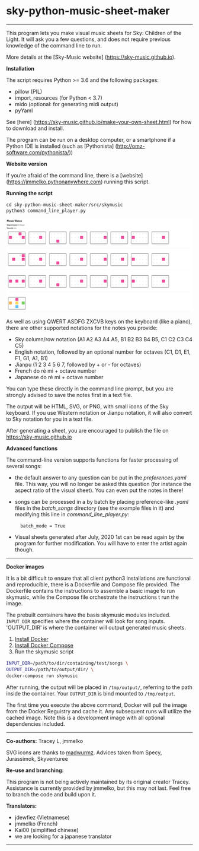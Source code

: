 # sky-python-music-sheet-maker
***
This program lets you make visual music sheets for Sky: Children of the Light. It will ask you a few questions, and does not require previous knowledge of the command line to run. 

More details at the [Sky-Music website] (https://sky-music.github.io).

**Installation**

The script requires Python >= 3.6 and the following packages:

* pillow (PIL)
* import_resources (for Python < 3.7)
* mido (optional: for generating midi output)
* pyYaml

See [here] (https://sky-music.github.io/make-your-own-sheet.html) for how to download and install.

The program can be run on a desktop computer,  or a smartphone if a Python IDE is installed (such as [Pythonista] (http://omz-software.com/pythonista/))

**Website version**

If you’re afraid of the command line, there is a [website] (https://jmmelko.pythonanywhere.com) running this script.

**Running the script**

    cd sky-python-music-sheet-maker/src/skymusic
    python3 command_line_player.py

![Flower Dance intro music sheet](https://raw.githubusercontent.com/sky-music/sky-python-music-sheet-maker/master/images/flower_dance_intro.png)

As well as using QWERT ASDFG ZXCVB keys on the keyboard (like a piano), there are other supported notations for the notes you provide:

- Sky column/row notation (A1 A2 A3 A4 A5, B1 B2 B3 B4 B5, C1 C2 C3 C4 C5)
- English notation, followed by an optional number for octaves (C1, D1, E1, F1, G1, A1, B1)
- Jianpu (1 2 3 4 5 6 7, followed by + or - for octaves)
- French do ré mi + octave number
- Japanese do ré mi + octave number

You can type these directly in the command line prompt, but you are strongly advised to save the notes first in a text file.

The output will be HTML, SVG, or PNG, with small icons of the Sky keyboard. If you use Western notation or Jianpu notation, it will also convert to Sky notation for you in a text file.

After generating a sheet, you are encouraged to publish the file on https://sky-music.github.io

**Advanced functions**

The command-line version supports functions for faster processing of several songs:

* the default answer to any question can be put in the *preferences.yaml* file. This way, you will no longer be asked this question (for instance the aspect ratio of the visual sheet). You can  even put the notes in there! 
* songs can be processed in a by batch by placing preference-like *.yaml* files in the *batch\_songs* directory (see the example files in it) and modifying this line in  *command\_line\_player.py*:

        batch_mode = True
* Visual sheets generated after July, 2020 1st can be read again by the program for further modification. You will have to enter the artist again though.

***

**Docker images**

It is a bit difficult to ensure that all client python3 installations are functional and reproducible, there is a Dockerfile and Compose file provided. The Dockerfile contains the instructions to assemble a basic image to run skymusic, while the Compose file orchestrate the instructions t run the image.

The prebuilt containers have the basis skymusic modules included. `INPUT_DIR` specifies where the container will look for song inputs. 'OUTPUT_DIR' is where the container will output generated music sheets.

1. [Install Docker](https://docs.docker.com/get-docker/)
2. [Install Docker Compose](https://docs.docker.com/compose/install/)
3. Run the skymusic script

```sh
INPUT_DIR=/path/to/dir/containing/test/songs \
OUTPUT_DIR=/path/to/output/dir/ \
docker-compose run skymusic
```

After running, the output will be placed in `/tmp/output/`, referring to the path inside the container. Your `OUTPUT_DIR` is bind mounted to `/tmp/output`.

The first time you execute the above command, Docker will pull the image from the Docker Reguistry and cache it. Any subsequent runs will utilize the cached image.
Note this is a development image with all optional dependencies included.

***

**Co-authors:** Tracey L, jmmelko

SVG icons are thanks to [madwurmz](http://madwurmz.com).
Advices taken from Specy, Jurassimok, Skyventuree

**Re-use and branching:**

This program is not being actively maintained by its original creator Tracey. Assistance is currently provided by jmmelko, but this may not last. Feel free to branch the code and build upon it.

**Translators:**

- jdewfiez (Vietnamese)
- jmmelko (French)
- Kai00 (simplified chinese)
- we are looking for a japanese translator

***
